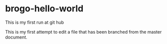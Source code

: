 # brogo-hello-world
This is my first run at git hub

This is my first attempt to edit a file that has been branched from the master document.
